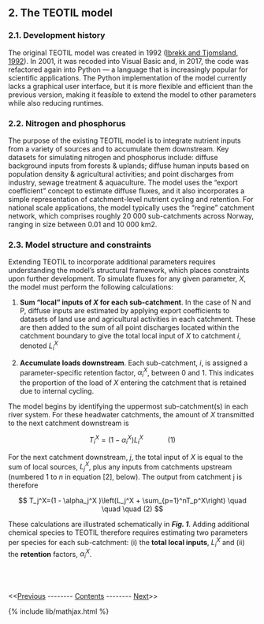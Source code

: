 ## 2. The TEOTIL model

### 2.1. Development history

The original TEOTIL model was created in 1992 ([Ibrekk and Tjomsland, 1992](https://niva.brage.unit.no/niva-xmlui/handle/11250/206972)). In 2001, it was recoded into Visual Basic and, in 2017, the code was refactored again into Python — a language that is increasingly popular for scientific applications. The Python implementation of the model currently lacks a graphical user interface, but it is more flexible and efficient than the previous version, making it feasible to extend the model to other parameters while also reducing runtimes.

### 2.2. Nitrogen and phosphorus

The purpose of the existing TEOTIL model is to integrate nutrient inputs from a variety of sources and to accumulate them downstream. Key datasets for simulating nitrogen and phosphorus include: diffuse background inputs from forests & uplands; diffuse human inputs based on population density & agricultural activities; and point discharges from industry, sewage treatment & aquaculture. The model uses the “export coefficient” concept to estimate diffuse fluxes, and it also incorporates a simple representation of catchment-level nutrient cycling and retention. For national scale applications, the model typically uses the “regine” catchment network, which comprises roughly 20 000 sub-catchments across Norway, ranging in size between 0.01 and 10 000 km2.

### 2.3. Model structure and constraints

Extending TEOTIL to incorporate additional parameters requires understanding the model’s structural framework, which places constraints upon further development. To simulate fluxes for any given parameter, $X$, the model must perform the following calculations: 

 1. **Sum “local” inputs of $X$ for each sub-catchment**. In the case of N and P, diffuse inputs are estimated by applying export coefficients to datasets of land use and agricultural activities in each catchment. These are then added to the sum of all point discharges located within the catchment boundary to give the total local input of $X$ to catchment $i$, denoted $L_i^X$

 2. **Accumulate loads downstream**. Each sub-catchment, $i$, is assigned a parameter-specific retention factor, $\alpha_i^X$, between 0 and 1. This indicates the proportion of the load of $X$ entering the catchment that is retained due to internal cycling. 

The model begins by identifying the uppermost sub-catchment(s) in each river system. For these headwater catchments, the amount of $X$ transmitted to the next catchment downstream is

$$
T_i^X=(1 - \alpha_i^X ) L_i^X \quad \quad \quad (1)
$$

For the next catchment downstream, $j$, the total input of $X$ is equal to the sum of local sources, $L_j^X$, plus any inputs from catchments upstream (numbered 1 to $n$ in equation [2], below). The output from catchment j is therefore

$$
T_j^X=(1 - \alpha_j^X )\left(L_j^X + \sum_{p=1}^nT_p^X\right) \quad \quad \quad (2)
$$

These calculations are illustrated schematically in ***Fig. 1***. Adding additional chemical species to TEOTIL therefore requires estimating two parameters per species for each sub-catchment: (i) the **total local inputs**, $L_i^X$ and (ii) the **retention** factors, $\alpha_i^X$.

\
\
\
<<[Previous](01_metal_behaviour.html) -------- [Contents](00_intro_and_toc.html) -------- [Next]()>>

{% include lib/mathjax.html %}